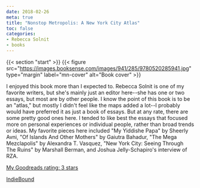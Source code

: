 ```yaml
---
date: 2018-02-26
meta: true
title: "Nonstop Metropolis: A New York City Atlas"
toc: false
categories:
- Rebecca Solnit
- books
---
```


{{< section "start" >}}
{{< figure src="https://images.booksense.com/images/941/285/9780520285941.jpg" type="margin" label="mn-cover" alt="Book cover" >}}

I enjoyed this book more than I expected to. Rebecca Solnit is one of my favorite writers, but she's mainly just an editor here--she has one or two essays, but most are by other people. I know the point of this book is to be an "atlas," but mostly I didn't feel like the maps added a lot--I probably would have preferred it as just a book of essays. But at any rate, there are some pretty good ones here. I tended to like best the essays that focused more on personal experiences or individual people, rather than broad trends or ideas. My favorite pieces here included "My Yiddishe Papa" by Sheerly Avni, "Of Islands And Other Mothers" by Gaiutra Bahadur, "The Mega Mezclapolis" by Alexandra T. Vasquez, "New York City: Seeing Through The Ruins" by Marshall Berman, and Joshua Jelly-Schapiro's interview of RZA.

[My Goodreads rating: 3 stars](https://www.goodreads.com/review/show/2236142345)  

[IndieBound](https://www.indiebound.org/book/9780520285941)
